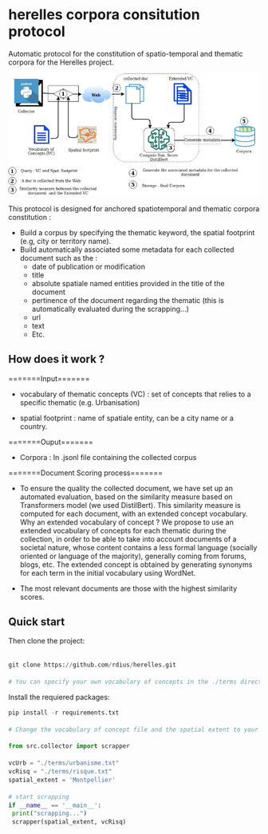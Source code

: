 # herelles corpora consitution protocol
Automatic protocol for the constitution of spatio-temporal and thematic corpora for the Herelles project.

![alt tag](./herrelles.png)

This protocol is designed for anchored spatiotemporal and thematic corpora constitution :

  * Build a corpus by specifying the thematic keyword, the spatial footprint (e.g, city or territory name).
  * Build automatically associated some metadata for each collected document such as the :
      * date of publication or modification
      * title
      * absolute spatiale named entities provided in the title of the document
      * pertinence of the document regarding the thematic (this is automatically evaluated during the scrapping...)
      * url
      * text
      * Etc.

## How does it work ?

=======Input=======

* vocabulary of thematic concepts (VC) : set of concepts that relies to a specific thematic (e.g. Urbanisation)

* spatial footprint : name of spatiale entity, can be a city name or a country.

=======Ouput=======

* Corpora : In .jsonl file containing the collected corpus


=======Document Scoring process=======

* To ensure the quality the collected document, we have set up an automated evaluation, based on the similarity measure based on Transformers model (we used DistilBert). This similarity measure is computed for each document, with an extended concept vocabulary. Why an extended vocabulary of concept ? We propose to use an extended vocabulary of concepts for each thematic during the collection, in order to be able to take into account documents of a societal nature, whose content contains a less formal language (socially oriented or language of the majority), generally coming from forums, blogs, etc. The extended concept is obtained by generating synonyms for each term in the initial vocabulary using WordNet.

* The most relevant documents are those with the highest similarity scores.



Quick start
-----------

Then clone the project: 
   ```python
   
   git clone https://github.com/rdius/herelles.git

   # You can specify your own vocabulary of concepts in the ./terms directory
   ```

Install the requiered packages:
   ```python
pip install -r requirements.txt

# Change the vocabulary of concept file and the spatial extent to your own in main.py.

from src.collector import scrapper

vcUrb = "./terms/urbanisme.txt"
vcRisq = "./terms/risque.txt"
spatial_extent = 'Montpellier'

# start scrapping
if __name__ == '__main__':
    print("scrapping...")
    scrapper(spatial_extent, vcRisq)
```
